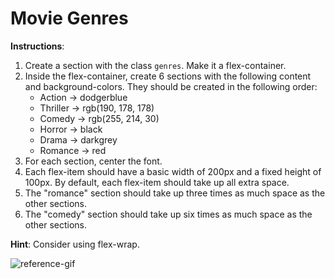 # Movie Genres

**Instructions**:

1.  Create a section with the class `genres`. Make it a flex-container.
2.  Inside the flex-container, create 6 sections with the following content and background-colors. They should be created in the following order:
    - Action → dodgerblue
    - Thriller → rgb(190, 178, 178)
    - Comedy → rgb(255, 214, 30)
    - Horror → black
    - Drama → darkgrey
    - Romance → red
3.  For each section, center the font.
4.  Each flex-item should have a basic width of 200px and a fixed height of 100px. By default, each flex-item should take up all extra space.
5.  The "romance" section should take up three times as much space as the other sections.
6.  The "comedy" section should take up six times as much space as the other sections.

**Hint**: Consider using flex-wrap.

![reference-gif](/images/example.gif)
